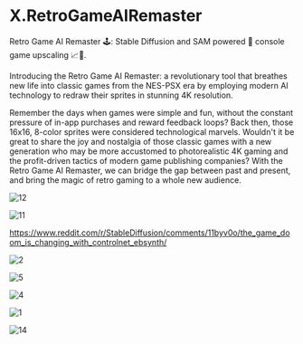 # X.RetroGameAIRemaster
Retro Game AI Remaster 🕹️: Stable Diffusion and SAM powered 🚀 console game upscaling 📈👾.

Introducing the Retro Game AI Remaster: a revolutionary tool that breathes new life into classic games from the NES-PSX era by employing modern AI technology to redraw their sprites in stunning 4K resolution.

Remember the days when games were simple and fun, without the constant pressure of in-app purchases and reward feedback loops? Back then, those 16x16, 8-color sprites were considered technological marvels. Wouldn't it be great to share the joy and nostalgia of those classic games with a new generation who may be more accustomed to photorealistic 4K gaming and the profit-driven tactics of modern game publishing companies? With the Retro Game AI Remaster, we can bridge the gap between past and present, and bring the magic of retro gaming to a whole new audience.


![12](https://user-images.githubusercontent.com/309302/233406312-8516c24f-f004-472d-b745-a3f2e0955d04.jpeg)

![11](https://user-images.githubusercontent.com/309302/233406331-e5a3705a-e737-4927-b3bc-6d078aad95d4.png)


https://www.reddit.com/r/StableDiffusion/comments/11byv0o/the_game_doom_is_changing_with_controlnet_ebsynth/



![2](https://user-images.githubusercontent.com/309302/233405774-40ec0ee6-7030-485f-bc40-e515a9ebb99f.jpeg)


![5](https://user-images.githubusercontent.com/309302/233405824-7480e3d4-8c9b-4a02-a4a1-64cd120e9626.jpg)

![4](https://user-images.githubusercontent.com/309302/233405854-e88d048d-beb7-450b-8231-4e68b2a1d8ba.jpg)

![1](https://user-images.githubusercontent.com/309302/233405895-74d241dc-7d37-4356-9837-252d69e235a8.jpeg)

![14](https://user-images.githubusercontent.com/309302/233406595-2d03a273-27a7-4761-8873-00a2fa7247a5.png)
